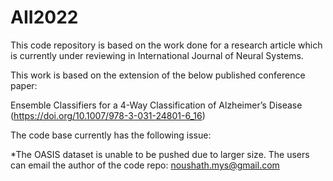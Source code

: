 # AII2022

This code repository is based on the work done for a research article which is currently under reviewing in International Journal of Neural Systems.

This work is based on the extension of the below published conference paper:


Ensemble Classifiers for a 4-Way Classification of Alzheimer’s Disease (https://doi.org/10.1007/978-3-031-24801-6_16)

The code base currently has the following issue:

*The OASIS dataset is unable to be pushed due to larger size. 
The users can email the author of the code repo: noushath.mys@gmail.com
